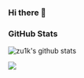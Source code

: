 ### Hi there 👋
### GitHub Stats
![zu1k's github stats](https://github-readme-stats.vercel.app/api?username=insoxin&count_private=true&show_icons=true)

![](https://github-profile-trophy.vercel.app/?username=insoxin&column=4&margin-w=8&margin-h=6)
